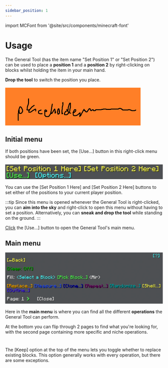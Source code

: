 ```yaml
---
sidebar_position: 1
---
```


import MCFont from '@site/src/components/minecraft-font'

# Usage

The General Tool (has the item name "Set Position 1" or "Set Position 2") can be used to place a **position 1** and a **position 2** by right-clicking on blocks whilst holding the item in your main hand.

**Drop the tool** to switch the position you place.<br></br>
![Drop the tool to switch between these two](img/placeholder.png)
## Initial menu
If both positions have been set, the <MCFont color="green">[Use...]</MCFont> button in this right-click menu should be green.<br></br>
![The initial General Tool menu](img/initial_menu.png)

You can use the <MCFont color="yellow">[Set Position 1 Here]</MCFont> and <MCFont color="yellow">[Set Position 2 Here]</MCFont> buttons to set either of the positions to your current player position.

:::tip
Since this menu is opened whenever the General Tool is right-clicked, you can **aim into the sky** and right-click to open this menu without having to set a position. Alternatively, you can **sneak and drop the tool** while standing on the ground.
:::

[Click](../chat-menu-system) the <MCFont color="green">[Use...]</MCFont> button to open the General Tool's main menu.

## Main menu
![The main General Tool menu](img/main_menu.png)

Here in the **main menu** is where you can find all the different **operations** the General Tool can perform.

At the bottom you can flip through 2 pages to find what you're looking for, with the second page containing more specific and niche operations.
#
The <MCFont color="#0aad02">[Keep]</MCFont> option at the top of the menu lets you toggle whether to replace existing blocks. This option generally works with every operation, but there are some exceptions.
